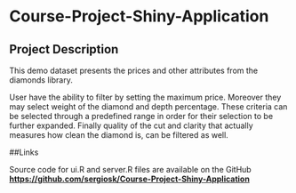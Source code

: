# Course-Project-Shiny-Application

## Project Description 

This demo dataset presents the prices and other attributes from the diamonds library. 

User have the ability to filter by setting the maximum price. Moreover they may select weight of the diamond and depth percentage. These criteria can be selected through a predefined range in order for their selection to be further expanded.  Finally quality of the cut and clarity that actually measures how clean the diamond is, can be filtered as well. 


##Links

Source code for ui.R and server.R files are available on the GitHub **https://github.com/sergiosk/Course-Project-Shiny-Application**



